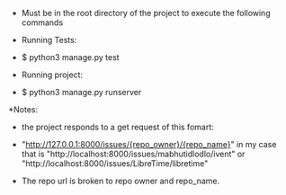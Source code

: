 * Must be in the root directory of the project to execute the following commands

* Running Tests:

- $ python3 manage.py test

* Running project:

- $ python3 manage.py runserver

*Notes:

- the project responds to a get request of this fomart:

- "http://127.0.0.1:8000/issues/{repo_owner}/{repo_name}"  in my case that is "http://localhost:8000/issues/mabhutidlodlo/ivent" or "http://localhost:8000/issues/LibreTime/libretime"

- The repo url is broken to repo owner and repo_name.